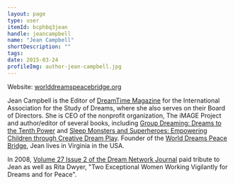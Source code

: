 ```yaml
---
layout: page
type: user
itemId: bcphbq3jean
handle: jeancampbell
name: "Jean Campbell"
shortDescription: ""
tags:
date: 2015-03-24
profileImg: author-jean-campbell.jpg
---
```


Website: [worlddreamspeacebridge.org](https://www.worlddreamspeacebridge.org/)

Jean Campbell is the Editor of [DreamTime Magazine](https://www.asdreams.org/dreamtime-magazine-info/) for the International Association for the Study of Dreams, where she also serves on their Board of Directors. She is CEO of the nonprofit organization, The iMAGE Project and author/editor of several books, including [Group Dreaming: Dreams to the Tenth Power](https://www.goodreads.com/book/show/940129.Group_Dreaming) and [Sleep Monsters and Superheroes: Empowering Children through Creative Dream Play](https://www.goodreads.com/book/show/28999710-sleep-monsters-and-superheroes). Founder of the [World Dreams Peace Bridge](https://www.worlddreamspeacebridge.org/), Jean lives in Virginia in the USA.

In 2008, [Volume 27 Issue 2 of the Dream Network Journal](../bcphbxxscsf/27.2) paid tribute to Jean as well as Rita Dwyer, "Two Exceptional Women Working Vigilantly for Dreams and for Peace". 


